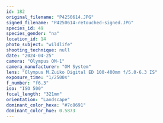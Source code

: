 ```yaml
---
id: 182
original_filename: "P4250614.JPG"
signed_filename: "P4250614-retouched-signed.JPG"
species_id: 49
species_gender: "na"
location_id: 14
photo_subject: "wildlife"
shooting_technique: null
date: "2024-04-25"
camera: "Olympus OM-1"
camera_manufacturer: "OM System"
lens: "Olympus M.Zuiko Digital ED 100-400mm f/5.0-6.3 IS"
exposure_time: "1/2500s"
f_number: "f6.3"
iso: "ISO 500"
focal_length: "321mm"
orientation: "Landscape"
dominant_color_hexa: "#7c8691"
dominant_color_hue: 0.5873
---
```

